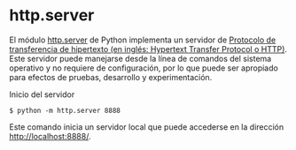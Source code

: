 # http.server

El módulo [http.server](https://docs.python.org/3/library/http.server.html) de Python implementa un servidor de [Protocolo de transferencia de hipertexto (en inglés: Hypertext Transfer Protocol o HTTP)](https://en.wikipedia.org/wiki/Hypertext_Transfer_Protocol). Este servidor puede manejarse desde la línea de comandos del sistema operativo y no requiere de configuración, por lo que puede ser apropiado para efectos de pruebas, desarrollo y experimentación.

Inicio del servidor
```terminal
$ python -m http.server 8888
```

Este comando inicia un servidor local que puede accederse en la dirección [http://localhost:8888/](http://localhost:8888/).
